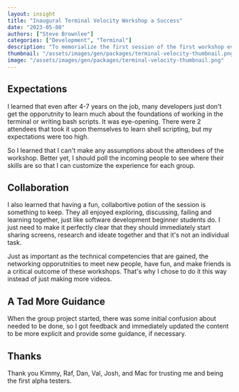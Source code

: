 ```yaml
---
layout: insight
title: "Inaugural Terminal Velocity Workshop a Success"
date: "2023-05-08"
authors: ["Steve Brownlee"]
categories: ["Development", "Terminal"]
description: "To memorialize the first session of the first workshop ever run by Stepping Stone Labs, this first insight entry will talk about what was learned."
thumbnail: "/assets/images/gen/packages/terminal-velocity-thumbnail.png"
image: "/assets/images/gen/packages/terminal-velocity-thumbnail.png"
---
```


## Expectations

I learned that even after 4-7 years on the job, many developers just don't get the opporutnity to learn much about the foundations of working in the terminal or writing bash scripts. It was eye-opening. There were 2 attendees that took it upon themselves to learn shell scripting, but my expectations were too high.

So I learned that I can't make any assumptions about the attendees of the workshop. Better yet, I should poll the incoming people to see where their skills are so that I can customize the experience for each group.

## Collaboration

I also learned that having a fun, collabortive potion of the session is something to keep. They all enjoyed exploring, discussing, failing and learning together, just like software development beginner students do. I just need to make it perfectly clear that they should immediately start sharing screens, research and ideate together and that it's not an individual task.

Just as important as the technical competencies that are gained, the networking opporutnities to meet new people, have fun, and make friends is a critical outcome of these workshops. That's why I chose to do it this way instead of just making more videos.

## A Tad More Guidance

When the group project started, there was some initial confusion about needed to be done, so I got feedback and immediately updated the content to be more explicit and provide some guidance, if necessary.

## Thanks

Thank you Kimmy, Raf, Dan, Val, Josh, and Mac for trusting me and being the first alpha testers.
